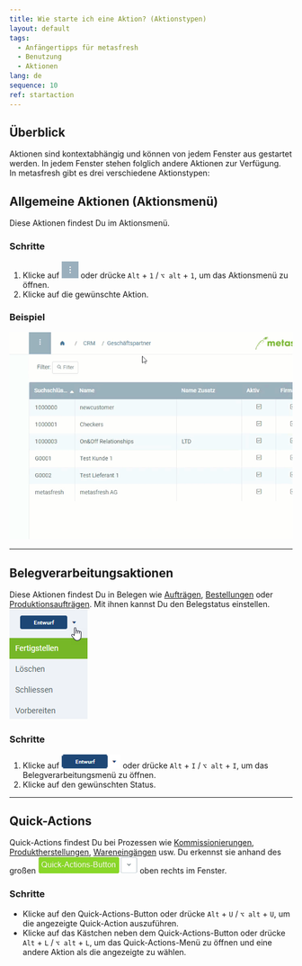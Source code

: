 ```yaml
---
title: Wie starte ich eine Aktion? (Aktionstypen)
layout: default
tags:
  - Anfängertipps für metasfresh
  - Benutzung
  - Aktionen
lang: de
sequence: 10
ref: startaction
---
```


## Überblick
Aktionen sind kontextabhängig und können von jedem Fenster aus gestartet werden. In jedem Fenster stehen folglich andere Aktionen zur Verfügung.<br>
In metasfresh gibt es drei verschiedene Aktionstypen:

## <a name="aktionsmenue">Allgemeine Aktionen (Aktionsmenü)</a>
Diese Aktionen findest Du im Aktionsmenü.

### Schritte
1. Klicke auf ![](assets/actionsmenu_WebUI.png) oder drücke `Alt` + `1` / `⌥ alt` + `1`, um das Aktionsmenü zu öffnen.
1. Klicke auf die gewünschte Aktion.

### Beispiel
<kbd><img src="assets/AktionStarten.gif" alt="GIF: Aktionsmenü"></kbd>

---

## <a name="belegverarbeitung">Belegverarbeitungsaktionen</a>
Diese Aktionen findest Du in Belegen wie [Aufträgen](Auftrag_erfassen), [Bestellungen](Bestellung_erfassen) oder [Produktionsaufträgen](NeuerProduktionsauftrag). Mit ihnen kannst Du den Belegstatus einstellen.<br>
![](assets/Menue_Belegverarbeitungsaktionen.png)

### Schritte
1. Klicke auf ![](assets/Belegverarbeitungsaktionen_default.png) oder drücke `Alt` + `I` / `⌥ alt` + `I`, um das Belegverarbeitungsmenü zu öffnen.
1. Klicke auf den gewünschten Status.

---

## <a name="quick-actions">Quick-Actions</a>
Quick-Actions findest Du bei Prozessen wie [Kommissionierungen](Auftrag_kommissionieren), [Produktherstellungen](ProduktionFertigstellung), [Wareneingängen](Zu_Bestellung_Wareneingang_erstellen) usw. Du erkennst sie anhand des großen ![](assets/Quick-Actions-Button.png) oben rechts im Fenster.

### Schritte
- Klicke auf den Quick-Actions-Button oder drücke `Alt` + `U` / `⌥ alt` + `U`, um die angezeigte Quick-Action auszuführen.
- Klicke auf das Kästchen neben dem Quick-Actions-Button oder drücke `Alt` + `L` / `⌥ alt` + `L`, um das Quick-Actions-Menü zu öffnen und eine andere Aktion als die angezeigte zu wählen.
